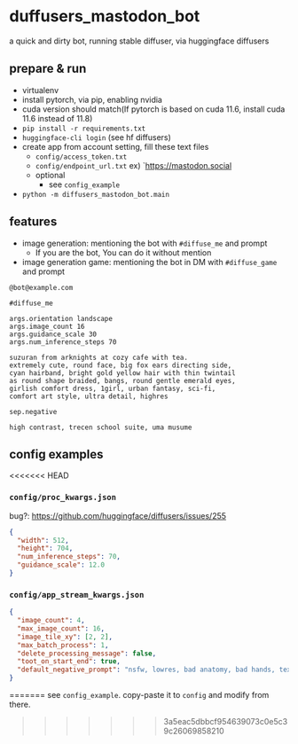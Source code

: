 # duffusers_mastodon_bot

a quick and dirty bot, running stable diffuser, via huggingface diffusers

## prepare & run

- virtualenv
- install pytorch, via pip, enabling nvidia
- cuda version should match(If pytorch is based on cuda 11.6, install cuda 11.6 instead of 11.8)
- `pip install -r requirements.txt`
- `huggingface-cli login` (see hf diffusers)
- create app from account setting, fill these text files
  - `config/access_token.txt`
  - `config/endpoint_url.txt` ex) `https://mastodon.social
  - optional
    - see `config_example`
- `python -m diffusers_mastodon_bot.main`

## features

- image generation: mentioning the bot with `#diffuse_me` and prompt
  - If you are the bot, You can do it without mention
- image generation game: mentioning the bot in DM with `#diffuse_game` and prompt

```text
@bot@example.com 

#diffuse_me 

args.orientation landscape
args.image_count 16
args.guidance_scale 30
args.num_inference_steps 70

suzuran from arknights at cozy cafe with tea.
extremely cute, round face, big fox ears directing side,
cyan hairband, bright gold yellow hair with thin twintail
as round shape braided, bangs, round gentle emerald eyes,
girlish comfort dress, 1girl, urban fantasy, sci-fi,
comfort art style, ultra detail, highres

sep.negative

high contrast, trecen school suite, uma musume
```

## config examples

<<<<<<< HEAD
### `config/proc_kwargs.json`

bug?: https://github.com/huggingface/diffusers/issues/255

```json
{
  "width": 512,
  "height": 704,
  "num_inference_steps": 70,
  "guidance_scale": 12.0
}
```

### `config/app_stream_kwargs.json`

```json
{
  "image_count": 4,
  "max_image_count": 16,
  "image_tile_xy": [2, 2],
  "max_batch_process": 1,
  "delete_processing_message": false,
  "toot_on_start_end": true,
  "default_negative_prompt": "nsfw, lowres, bad anatomy, bad hands, text, error, missing fingers, extra digit, fewer digits, cropped, worst quality, low quality, normal quality, jpeg artifacts, signature, watermark, username, blurry"
}
```
=======
see `config_example`. copy-paste it to `config` and modify from there.
>>>>>>> 3a5eac5dbbcf954639073c0e5c39c26069858210
